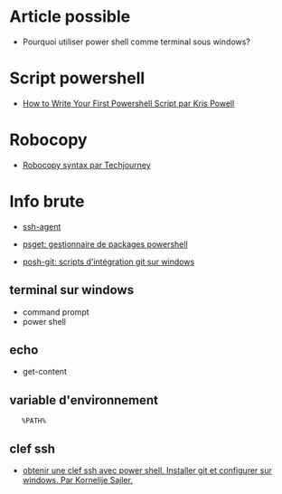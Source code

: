 # Article possible

  - Pourquoi utiliser power shell comme terminal sous windows?

# Script powershell

  - [How to Write Your First Powershell Script par Kris Powell](http://www.adminarsenal.com/admin-arsenal-blog/powershell-how-to-write-your-first-powershell-script/)

# Robocopy

  - [Robocopy syntax par Techjourney](https://techjourney.net/robocopy-syntax-command-line-switches-and-examples/)

# Info brute


  - [ssh-agent](http://markembling.info/2009/09/ssh-agent-in-powershell)

  - [psget: gestionnaire de packages powershell](http://psget.net/)
  - [posh-git: scripts d'intégration git sur windows](https://github.com/dahlbyk/posh-git)

## terminal sur windows

  - command prompt
  - power shell

## echo

  - get-content


## variable d'environnement

```
   %PATH%
```

## clef ssh

  - [obtenir une clef ssh avec power shell. Installer git et configurer sur windows. Par Kornelije Sajler.](http://learnaholic.me/2012/10/12/make-powershell-and-git-suck-less-on-windows/)
